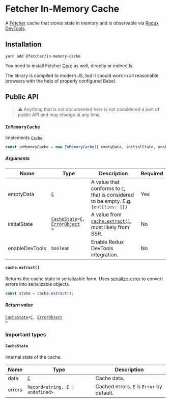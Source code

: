 # Fetcher In-Memory Cache

A [Fetcher](/README.md#fetcher-) cache that stores state in memory and is observable via [Redux DevTools](https://github.com/reduxjs/redux-devtools).

## Installation

```
yarn add @fetcher/in-memory-cache
```

You need to install Fetcher [Core](../../packages/core) as well, directly or indirectly.

The library is compiled to modern JS, but it should work in all reasonable browsers with the help of properly configured Babel.

## Public API

> ⚠ Anything that is not documented here is not considered a part of public API and may change at any time.

### `InMemoryCache`

Implements <code>[Cache](../../packages/core#cache)</code>.

```typescript
const inMemoryCache = new InMemoryCache({ emptyData, initialState, enableDevTools });
```

##### Arguments

| Name           | Type                                                                                                                                               | Description                                                                         | Required |
| -------------- | -------------------------------------------------------------------------------------------------------------------------------------------------- | ----------------------------------------------------------------------------------- | -------- |
| emptyData      | <code>[C](../../packages/core#user-defined-types)</code>                                                                                           | A value that conforms to `C`, that is considered to be empty. E.g. `{entities: {}}` | Yes      |
| initialState   | <code>[CacheState](#cachestate)<[C](../../packages/core#user-defined-types), [ErrorObject](https://www.npmjs.com/package/serialize-error) ></code> | A value from <code>[cache.extract()](#cacheextract)</code>, most likely from SSR.   | No       |
| enableDevTools | `boolean`                                                                                                                                          | Enable Redux DevTools integration.                                                  | No       |

#### `cache.extract()`

Returns the cache state in serializable form. Uses [serialize-error](https://www.npmjs.com/package/serialize-error) to convert errors into serializable objects.

```typescript
const state = cache.extract();
```

##### Return value

<code>[CacheState](#cachestate)<[C](../../packages/core#user-defined-types), [ErrorObject](https://www.npmjs.com/package/serialize-error) ></code>

### Important types

#### `CacheState`

Internal state of the cache.

| Name   | Type                                                     | Description                               |
| ------ | -------------------------------------------------------- | ----------------------------------------- |
| data   | <code>[C](../../packages/core#user-defined-types)</code> | Cache data.                               |
| errors | <code>Record<string, E &#124; undefined></code>          | Cached errors. `E` is `Error` by default. |
